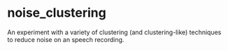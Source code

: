 # noise_clustering
An experiment with a variety of clustering (and clustering-like) techniques to reduce noise on an speech recording.
